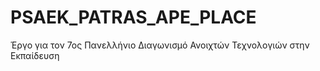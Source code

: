 # PSAEK_PATRAS_APE_PLACE
Έργο για τον 7ος Πανελλήνιο Διαγωνισμό Ανοιχτών Τεχνολογιών στην Εκπαίδευση
